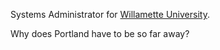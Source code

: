 Systems Administrator for [Willamette University](http://www.willamette.edu).

Why does Portland have to be so far away?
